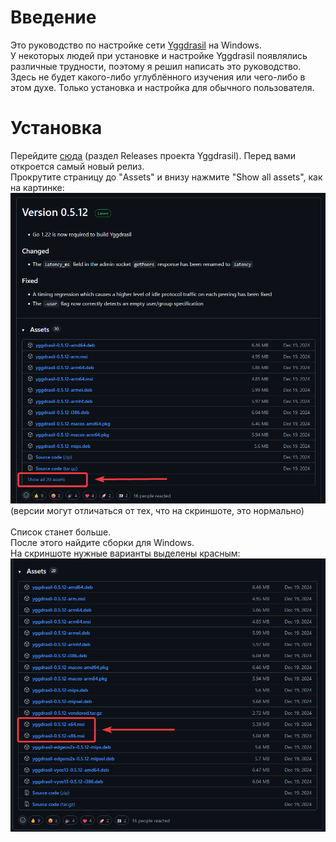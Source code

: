 # Введение
Это руководство по настройке сети [Yggdrasil](https://github.com/yggdrasil-network/yggdrasil-go) на Windows.
<br>У некоторых людей при установке и настройке Yggdrasil появлялись различные трудности, поэтому я решил написать это руководство.
<br>Здесь не будет какого-либо углублённого изучения или чего-либо в этом духе. Только установка и настройка для обычного пользователя.

# Установка
Перейдите [сюда](https://github.com/yggdrasil-network/yggdrasil-go/releases) (раздел Releases проекта Yggdrasil). Перед вами откроется самый новый релиз.
<br>Прокрутите страницу до "Assets" и внизу нажмите "Show all assets", как на картинке:<br>
![scr1](images/firefox_Az41Y4s9kU.png)
<br>(версии могут отличаться от тех, что на скриншоте, это нормально)<br>
<br>Список станет больше.
<br>После этого найдите сборки для Windows.
<br>На скриншоте нужные варианты выделены красным:
![scr2](images/firefox_0ziSCO9xlT.png)

